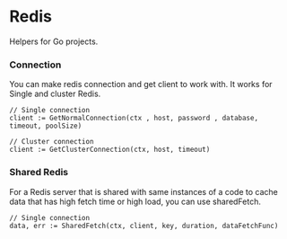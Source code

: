 # Redis

Helpers for Go projects.

### Connection
You can make redis connection and get client to work with.
It works for Single and cluster Redis. 

```golang
// Single connection
client := GetNormalConnection(ctx , host, password , database, timeout, poolSize)

// Cluster connection
client := GetClusterConnection(ctx, host, timeout)
```

### Shared Redis
For a Redis server that is shared with same instances of a code to cache data that has high fetch time or high load, you can use sharedFetch. 

```golang
// Single connection
data, err := SharedFetch(ctx, client, key, duration, dataFetchFunc)
```